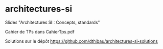 # architectures-si

Slides "Architectures SI : Concepts, standards"

Cahier de TPs dans CahierTps.pdf

Solutions sur le dépôt https://github.com/dthibau/architectures-si-solutions
